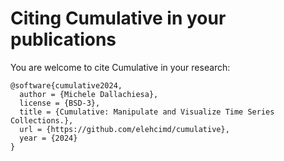 # Citing Cumulative in your publications

You are welcome to cite Cumulative in your research:

```
@software{cumulative2024,
  author = {Michele Dallachiesa},
  license = {BSD-3},
  title = {Cumulative: Manipulate and Visualize Time Series Collections.},
  url = {https://github.com/elehcimd/cumulative},
  year = {2024}
}
```
